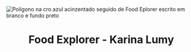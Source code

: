 ![Polígono na cro azul acinzentado seguido de Food Eplorer escrito em branco e fundo preto](https://user-images.githubusercontent.com/81266915/216989553-ae44830c-e80c-4f2e-a841-8dea22f89f66.jpg)




<h1 align="center"> Food Explorer - Karina Lumy </h1>
